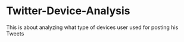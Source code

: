 # Twitter-Device-Analysis
This is about analyzing what type of devices user used for  posting his Tweets
